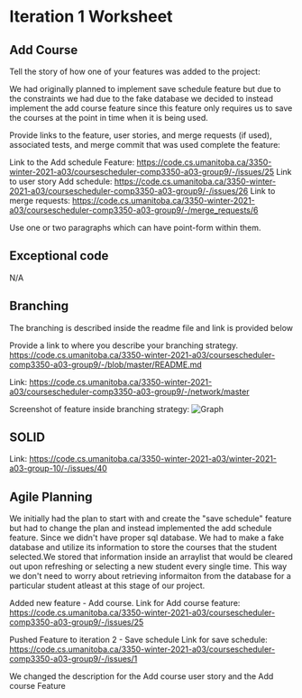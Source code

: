 Iteration 1 Worksheet
=====================
Add Course
-----------------

Tell the story of how one of your features was added to the project:

We had originally planned to implement save schedule feature but due to the constraints we had due to the fake database
we decided to instead implement the add course feature since this feature only requires us to save the courses at the point 
in time when it is being used.

Provide links to the feature, user stories, and merge requests (if used), associated tests, and merge commit
that was used complete the feature:

Link to the Add schedule Feature: https://code.cs.umanitoba.ca/3350-winter-2021-a03/coursescheduler-comp3350-a03-group9/-/issues/25
Link to user story Add schedule: https://code.cs.umanitoba.ca/3350-winter-2021-a03/coursescheduler-comp3350-a03-group9/-/issues/26
Link to merge requests: https://code.cs.umanitoba.ca/3350-winter-2021-a03/coursescheduler-comp3350-a03-group9/-/merge_requests/6



Use one or two paragraphs which can have point-form within them.

Exceptional code
----------------

N/A

Branching
----------

The branching is described inside the readme file and link is provided below

Provide a link to where you describe your branching strategy.
https://code.cs.umanitoba.ca/3350-winter-2021-a03/coursescheduler-comp3350-a03-group9/-/blob/master/README.md


Link: https://code.cs.umanitoba.ca/3350-winter-2021-a03/coursescheduler-comp3350-a03-group9/-/network/master


Screenshot of feature inside branching strategy:
![Graph](https://code.cs.umanitoba.ca/3350-winter-2021-a03/coursescheduler-comp3350-a03-group9/-/blob/master/Graph.png)


SOLID
-----

Link: https://code.cs.umanitoba.ca/3350-winter-2021-a03/winter-2021-a03-group-10/-/issues/40

Agile Planning
--------------
We initially had the plan to start with and create the "save schedule" feature but had to change the plan and instead implemented the add schedule feature. Since we didn't have
proper sql database. We had to make a fake database and utilize its information to store the courses that the student selected.We stored that information inside an arraylist that would be 
cleared out upon refreshing or selecting a new student every single time. This way we don't need to worry about retrieving informaiton from the database for a particular student
atleast at this stage of our project. 

Added new feature - Add course.
Link for Add course feature: https://code.cs.umanitoba.ca/3350-winter-2021-a03/coursescheduler-comp3350-a03-group9/-/issues/25

Pushed Feature to iteration 2 - Save schedule
Link for save schedule: https://code.cs.umanitoba.ca/3350-winter-2021-a03/coursescheduler-comp3350-a03-group9/-/issues/1

We changed the description for the Add course user story and the Add course Feature
